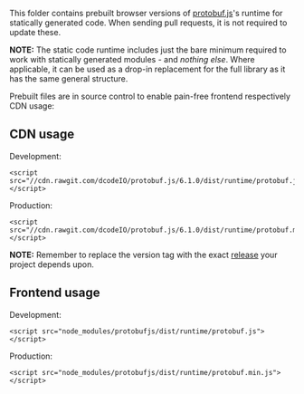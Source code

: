 This folder contains prebuilt browser versions of [protobuf.js](https://github.com/dcodeIO/protobuf.js)'s runtime for statically generated code. When sending pull requests, it is not required to update these.

**NOTE:** The static code runtime includes just the bare minimum required to work with statically generated modules - and *nothing else*. Where applicable, it can be used as a drop-in replacement for the full library as it has the same general structure.

Prebuilt files are in source control to enable pain-free frontend respectively CDN usage:

CDN usage
---------

Development:
```
<script src="//cdn.rawgit.com/dcodeIO/protobuf.js/6.1.0/dist/runtime/protobuf.js"></script>
```

Production:
```
<script src="//cdn.rawgit.com/dcodeIO/protobuf.js/6.1.0/dist/runtime/protobuf.min.js"></script>
```

**NOTE:** Remember to replace the version tag with the exact [release](https://github.com/dcodeIO/protobuf.js/releases) your project depends upon.

Frontend usage
--------------

Development:
```
<script src="node_modules/protobufjs/dist/runtime/protobuf.js"></script>
```

Production:
```
<script src="node_modules/protobufjs/dist/runtime/protobuf.min.js"></script>
```
